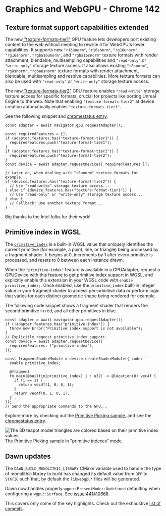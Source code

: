 # Graphics and WebGPU - Chrome 142



## Texture format support capabilities extended

The new[ "texture-formats-tier1"](https://gpuweb.github.io/gpuweb/#texture-formats-tier1) GPU feature lets developers port existing content to the web without needing to rewrite it for WebGPU's lower capabilities. It supports new `"r16unorm"`, `"r16snorm"`, `"rg16unorm"`, `"rg16snorm"`, `"rgba16unorm"`, and `"rgba16snorm"` texture formats with render attachment, blendable, multisampling capabilities and `"read-only"` or `"write-only"` storage texture access. It also allows existing `"r8snorm"`, `"rg8snorm"`, `"rgba8snorm"` texture formats with render attachment, blendable, multisampling and resolve capabilities. More texture formats can also be used with `"read-only"` or `"write-only"` storage texture access.

The new[ "texture-formats-tier2"](https://gpuweb.github.io/gpuweb/#texture-formats-tier2) GPU feature enables `"read-write"` storage texture access for specific formats, crucial for projects like porting Unreal Engine to the web. Note that enabling `"texture-formats-tier2"` at device creation automatically enables `"texture-formats-tier1"`.

See the following snippet and [chromestatus entry](https://chromestatus.com/feature/5116926821007360).
    
    
    const adapter = await navigator.gpu.requestAdapter();
    
    const requiredFeatures = [];
    if (adapter.features.has("texture-format-tier1")) {
      requiredFeatures.push("texture-format-tier1");
    }
    if (adapter.features.has("texture-format-tier2")) {
      requiredFeatures.push("texture-format-tier2");
    }
    const device = await adapter.requestDevice({ requiredFeatures });
    
    // Later on, when dealing with "r8unorm" texture formats for example...
    if (device.features.has("texture-format-tier2")) {
      // Use "read-write" storage texture access...
    } else if (device.features.has("texture-format-tier1")) {
      // Use "read-only" or "write-only" storage texture access...
    } else {
      // Fallback: Use another texture format...
    }
    

Big thanks to the Intel folks for their work!


## Primitive index in WGSL

The [`primitive_index`](https://gpuweb.github.io/gpuweb/wgsl/#built-in-values-primitive_index) is a built-in WGSL value that uniquely identifies the current primitive (for example, a point, line, or triangle) being processed by a fragment shader. It begins at 0, increments by 1 after every primitive is processed, and resets to 0 between each instance drawn.

When the `"primitive-index"` feature is available in a GPUAdapter, request a GPUDevice with this feature to get primitive index support in WGSL, and explicitly enable this extension in your WGSL code with `enable primitive_index;`. Once enabled, use the `primitive_index` built-in integer value in your fragment shader to access per-primitive data or perform logic that varies for each distinct geometric shape being rendered for example.

The following code snippet shows a fragment shader that renders the second primitive in red, and all other primitives in blue.
    
    
    const adapter = await navigator.gpu.requestAdapter();
    if (!adapter.features.has("primitive-index")) {
      throw new Error("Primitive index support is not available");
    }
    // Explicitly request primitive index support.
    const device = await adapter.requestDevice({
      requiredFeatures: ["primitive-index"],
    });
    
    const fragmentShaderModule = device.createShaderModule({ code: `
      enable primitive_index;
    
      @fragment
      fn main(@builtin(primitive_index) i : u32) -> @location(0) vec4f {
        if (i == 1) {
          return vec4f(1, 0, 0, 1);
        }
        return vec4f(0, 1, 0, 1);
      }`,
    });
    // Send the appropriate commands to the GPU...
    

Explore more by checking out the [Primitive Picking sample](https://webgpu.github.io/webgpu-samples/?sample=primitivePicking), and see the [chromestatus entry](https://chromestatus.com/feature/6467722716250112).

![The 3D teapot model triangles are colored based on their primitive index values.](/static/blog/new-in-webgpu-142/image/primitive-picking-sample.png) The Primitive Picking sample in "primitive indexes" mode.


## Dawn updates

The `DAWN_BUILD_MONOLITHIC_LIBRARY` CMake variable used to handle the type of monolithic library to build has changed its default value from `OFF` to `STATIC` such that, by default the `libwebgpu*` files will be generated.

Dawn now handles properly `wgpu::PresentMode::Undefined` defaulting when configuring a `wgpu::Surface`. See [issue 441410668](https://issues.chromium.org/issues/441410668).

This covers only some of the key highlights. Check out the exhaustive [list of commits](https://dawn.googlesource.com/dawn/+log/chromium/7390..chromium/7444?n=1000).
